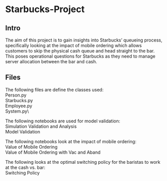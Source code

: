 # Starbucks-Project
## Intro
The aim of this project is to gain insights into Starbucks’ queueing process, specifically looking at the impact of mobile ordering which allows customers to skip the physical cash queue and head straight to the bar. This poses operational questions for Starbucks as they need to manage server allocation between the bar and cash.
## Files
The following files are define the classes used:\
Person.py\
Starbucks.py\
Employee.py\
System.py\

The following notebooks are used for model validation:\
Simulation Validation and Analysis\
Model Validation

The following notebooks look at the impact of mobile ordering:\
Value of Mobile Ordering\
Value of Mobile Ordering with Vac and Aband

The following looks at the optimal switching policy for the baristas to work at the cash vs. bar:\
Switching Policy
